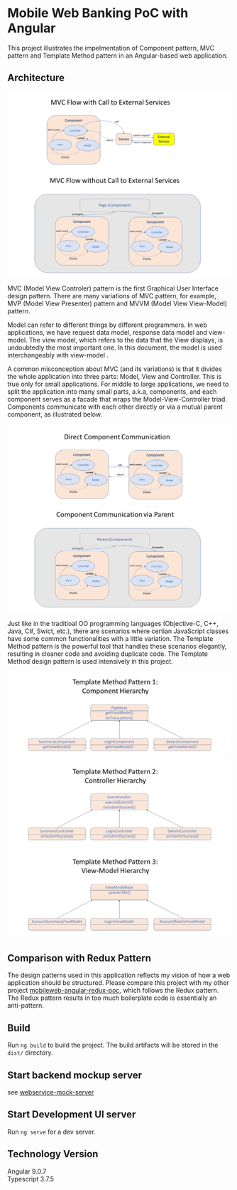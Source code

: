 # Mobile Web Banking PoC with Angular

This project illustrates the impelmentation of Component pattern, MVC pattern and Template Method pattern in an Angular-based web
application.

## Architecture
![Architecture](images/mvcflow1.png)
![Architecture](images/mvcflow2.png)

MVC (Model View Controler) pattern is the first Graphical User Interface design pattern. There are many variations of MVC pattern,
for example, MVP (Model View Presenter) pattern and MVVM (Model View View-Model) pattern.

Model can refer to different things by different programmers. In web applications, we have request data model, response data model and
view-model. The view model, which refers to the data that the View displays, is undoubtedly the most important one. In this document,
the model is used interchangeably with view-model .

A common misconception about MVC (and its variations) is that it divides the whole application into three parts: Model, View and 
Controller. This is true only for small applications. For middle to large applications, we need to split the application into many 
small parts, a.k.a, components, and each component serves as a facade that wraps the Model-View-Controller triad. Components 
communicate with each other directly or via a mutual parent component, as illustrated below.

![Component](images/component1.png)
![Component](images/component2.png)

Just like in the traditioal OO programming languages (Objective-C, C++, Java, C#, Swict, etc.), there are scenarios where certian JavaScript
classes have some common functionalities with a little variation. The Template Method pattern is the powerful tool that handles these scenarios
elegantly, resulting in cleaner code and avoiding duplicate code. The Template Method design pattern is used intensively in this project.

![TemplateMethod](images/templateMethod1.jpg)
![TemplateMethod](images/templateMethod2.jpg)
![TemplateMethod](images/templateMethod3.jpg)

## Comparison with Redux Pattern
The design patterns used in this application reflects my vision of how a web application should be structured.
Please compare this project with my other project [mobileweb-angular-redux-poc](https://github.com/dhui808/mobileweb-angular-redux-poc), 
which follows the Redux pattern. The Redux pattern results in too much boilerplate code is essentially an anti-pattern.

## Build
Run `ng build` to build the project. The build artifacts will be stored in the `dist/` directory.

## Start backend mockup server
see [webservice-mock-server](https://github.com/dhui808/webservice-mock-server)

## Start Development UI server
Run `ng serve` for a dev server.

## Technology Version
Angular 9.0.7\
Typescript 3.7.5

